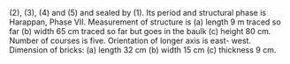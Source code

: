(2), (3), (4) and (5) and sealed by
(1). Its period and structural phase
is Harappan, Phase VII.
Measurement of structure is (a)
length 9 m traced so far (b) width
65 cm traced so far but goes in
the baulk (c) height 80 cm.
Number of courses is five.
Orientation of longer axis is east-
west. Dimension of bricks: (a)
length 32 cm (b) width 15 cm (c)
thickness 9 cm.